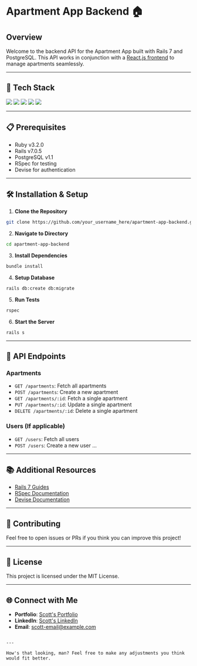# Apartment App Backend 🏠

## Overview

Welcome to the backend API for the Apartment App built with Rails 7 and PostgreSQL. This API works in conjunction with a [React.js frontend](https://github.com/scott198989/AptAppFrontNew.git) to manage apartments seamlessly.

---

## 🚀 Tech Stack

![](https://img.shields.io/badge/Ruby-3.2.0-red)
![](https://img.shields.io/badge/Rails-7.0.5-red)
![](https://img.shields.io/badge/PostgreSQL-1.1-blue)
![](https://img.shields.io/badge/RSpec-6.0-green)
![](https://img.shields.io/badge/Devise-4.9-orange)

---

## 📋 Prerequisites

- Ruby v3.2.0
- Rails v7.0.5
- PostgreSQL v1.1
- RSpec for testing
- Devise for authentication

---

## 🛠 Installation & Setup

1. **Clone the Repository**
```bash
git clone https://github.com/your_username_here/apartment-app-backend.git
```

2. **Navigate to Directory**
```bash
cd apartment-app-backend
```

3. **Install Dependencies**
```bash
bundle install
```

4. **Setup Database**
```bash
rails db:create db:migrate
```

5. **Run Tests**
```bash
rspec
```

6. **Start the Server**
```bash
rails s
```

---

## 📒 API Endpoints

### Apartments

- `GET /apartments`: Fetch all apartments
- `POST /apartments`: Create a new apartment
- `GET /apartments/:id`: Fetch a single apartment
- `PUT /apartments/:id`: Update a single apartment
- `DELETE /apartments/:id`: Delete a single apartment

### Users (If applicable)

- `GET /users`: Fetch all users
- `POST /users`: Create a new user
...

---

## 📚 Additional Resources

- [Rails 7 Guides](https://guides.rubyonrails.org/)
- [RSpec Documentation](https://rspec.info/)
- [Devise Documentation](https://github.com/heartcombo/devise)

---

## 🤝 Contributing

Feel free to open issues or PRs if you think you can improve this project!

---

## 📜 License

This project is licensed under the MIT License.

---

## 🌐 Connect with Me

- **Portfolio**: [Scott's Portfolio](link_to_your_portfolio)
- **LinkedIn**: [Scott's LinkedIn](link_to_your_linkedin)
- **Email**: [scott-email@example.com](mailto:scott-email@example.com)
```

---

How's that looking, man? Feel free to make any adjustments you think would fit better.
